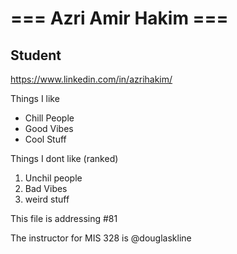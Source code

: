 # === Azri Amir Hakim ===

## Student

https://www.linkedin.com/in/azrihakim/

Things I like
* Chill People
* Good Vibes
* Cool Stuff

Things I dont like (ranked)

1. Unchil people
2. Bad Vibes
3. weird stuff

This file is addressing
#81

The instructor for MIS 328 is @douglaskline
